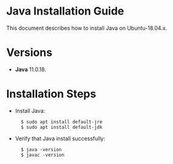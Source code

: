 Java Installation Guide
========================

This document describes how to install Java on Ubuntu-18.04.x.

# Versions

- **Java** 11.0.18.

# Installation Steps

- Install Java:

        $ sudo apt install default-jre
        $ sudo apt install default-jdk

- Verify that Java install successfully:

        $ java -version
        $ javac -version

